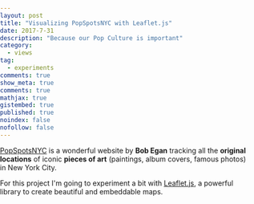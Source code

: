 ```yaml
---
layout: post
title: "Visualizing PopSpotsNYC with Leaflet.js"
date: 2017-7-31
description: "Because our Pop Culture is important"
category:
  - views
tag:
  - experiments
comments: true
show_meta: true
comments: true
mathjax: true
gistembed: true
published: true
noindex: false
nofollow: false
---
```


[PopSpotsNYC](http://www.popspotsnyc.com/) is a wonderful website by **Bob Egan** tracking all the **original locations** of iconic **pieces of art** (paintings, album covers, famous photos) in New York City.

<!--more-->

For this project I'm going to experiment a bit with [Leaflet.js](http://leafletjs.com), a powerful library to create beautiful and embeddable maps.

<link rel="stylesheet" href="https://cdn.jsdelivr.net/leaflet/1.0.3/leaflet.css">
<script src="https://cdn.jsdelivr.net/leaflet/1.0.3/leaflet.js"></script>
<style>
body {
    padding:	0;
    margin:	0;				
}
html,	body,	#map	{
    height:	100%;
    width: auto;								
}
</style>
<div	id="map"	style="width:	600px;	height:	400px"></div>
<script>
var	map	=	L.map('map',	{ center:	[40.7339,	-74.0245], zoom:	12 });
L.tileLayer('https://{s}.tile.openstreetmap.org/{z}/{x}/{y}.png').addTo(map);
var dylanIcon = L.icon({
        iconUrl: 'https://damianobacci.github.io/images/media/dylan-icon.png',
        iconSize: [38, 38],
        popupAnchor: [0,-15]
        });
var ramonesIcon = L.icon({
                iconUrl: 'https://damianobacci.github.io/images/media/ramones-icon.png',
                iconSize: [38, 38],
                popupAnchor: [0,-15]
                });
var bbIcon = L.icon({
                iconUrl: 'https://damianobacci.github.io/images/media/beastie-boys-logo.png',
                iconSize: [38, 38],
                popupAnchor: [0,-15]
                });
var vanIcon = L.icon({
                                iconUrl: 'https://damianobacci.github.io/images/media/van-morrison-icon.png',
                                iconSize: [38, 38],
                                popupAnchor: [0,-15]
                                });
var willieIcon = L.icon({
                                                iconUrl: 'https://damianobacci.github.io/images/media/willie-colon-icon.jpg',
                                                iconSize: [38, 38],
                                                popupAnchor: [0,-15]
                                                });
var breckerIcon = L.icon({iconUrl: 'https://damianobacci.github.io/images/media/brecker-icon.png', iconSize: [38, 38], popupAnchor: [0,-15]});
var generalMusicIcon = L.icon({iconUrl: 'https://damianobacci.github.io/images/media/general-music.png', iconSize: [38, 38], popupAnchor: [0,-15]});
var rightBrosIcon = L.icon({iconUrl: 'https://damianobacci.github.io/images/media/right-bros-icon.png', iconSize: [38, 38], popupAnchor: [0,-15]});
var marker = L.marker([40.73154, -74.01018], {icon: dylanIcon}).bindPopup("<h4>Bob Dylan - Blonde on Blonde</h4><img src='https://damianobacci.github.io/images/media/dylan-blonde.jpg'>").addTo(map);
var marker2 = L.marker([40.76860, -73.98149], {icon: dylanIcon}).bindPopup("<h4>Bob Dylan - Modern Times</h4><img src='https://damianobacci.github.io/images/media/dylan-modern.jpg'>").addTo(map);
var marker3 = L.marker([40.72514, -73.99061], {icon: ramonesIcon}).bindPopup("<h4>Ramones - Ramones</h4><img src='https://damianobacci.github.io/images/media/ramones-self.jpg'>").addTo(map);
var marker4 = L.marker([40.72005, -73.98858], {icon: bbIcon}).bindPopup("<h4>Beastie Boys - Paul's Boutique</h4><img src='https://damianobacci.github.io/images/media/beastie-pauls.jpg'>").addTo(map);
var marker5 = L.marker([40.70645, -74.00685], {icon: vanIcon}).bindPopup("<h4>Van Morrison - Too Long In Exile</h4><img src='https://damianobacci.github.io/images/media/van-morrison-exile.jpg'>").addTo(map);
var marker6 = L.marker([40.70993, -74.00390], {icon: dylanIcon}).bindPopup("<h4>Bob Dylan - I Want You</h4>").addTo(map);
var marker7 = L.marker([40.70821, -73.99887], {icon: willieIcon}).bindPopup("<h4>Willie Colon - Cosa Nuestra</h4><img src='https://damianobacci.github.io/images/media/willie-cosa.jpg'>").addTo(map);
var marker8 = L.marker([40.71248, -74.00660], {icon: breckerIcon}).bindPopup("<h4>The Brecker Brothers - Straphangin'</h4><img src='https://damianobacci.github.io/images/media/brecker-strap.gif'>").addTo(map);
var marker8 = L.marker([40.70514, -74.00977], {icon: generalMusicIcon}).bindPopup("<h4>The Fifth Avenue Band - self-titled</h4><img src='https://damianobacci.github.io/images/media/fifth-avenue.jpg'>").addTo(map);
var marker9 = L.marker([40.70542, -74.01894], {icon: rightBrosIcon}).bindPopup("<h4>The Righteous Brothers - Go Ahed and Cry</h4><img src='https://damianobacci.github.io/images/media/right-bros-cry.jpg'>").addTo(map);
</script>
